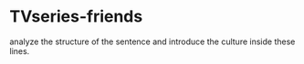 # TVseries-friends
analyze the structure of the sentence and introduce the culture inside these lines.
